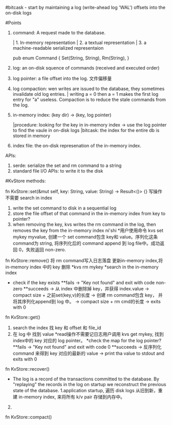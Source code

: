 #bitcask - start by maintaining a log (write-ahead log 'WAL')
offsets into the on-disk logs


#Points
1. command: A request made to the database. 
	
	| 1. In-memory representation 
	| 2. a textual representation 
	| 3. a machine-readable serialized representaion 

	
	pub enum Command {
    	Set(String, String),
    	Rm(String),
	}

2. log: an on-disk squence of commands (received and executed order)

3. log pointer: a file offset into the log. 文件偏移量

4. log compaction: wen writes are issued to the database, they sometimes invalidate old log entries.
	| writing a = 0 then a = 1 makes the first log entry for "a" useless. Compaction is to reduce the stale commands from the log.

5. in-memory index: (key dir) -> (key, log pointer)

	|procedure: looking for the key in in-memory index -> use the log pointer to find the vaule in  on-disk logs
	|bitcask: the index for the entire db is stored in memory

6. index file: the on-disk represenation of the in-memory index. 


APIs: 
1. serde: serialize the set and rm command to a string
2. standard file I/O APIs: to write it to the disk


#KvStore methods:

fn KvStore::set(&mut self, key: String, value: String) -> Result<()> {}
写操作不需要 search in index
1. write the set command to disk in a sequential log
2. store the file offset of that command in the in-memory index from key to pointer?
3. when removing the key, kvs writes the rm command in the log, then removes the key from the in-memory index  ni'shi
*用户使用命令 kvs set mykey myvalue, 创建一个 set command包含 key和 value。序列化这条 command为 string, 将序列化后的 command append 到 log file中。成功返回 0，失败返回 non-zero.

fn KvStore::remove()
将 rm command写入日志落盘
更新in-memory index,将 in-memory index 中的 key 删除
*kvs rm mykey
*search in the in-memory index
* check if the key exists
**fails -> "Key not found" and exit with code non-zero
**succeeds -> 从 index 中删除掉 key，并获得 index.value
		   -> compact size + 之前set(key,v)的长度
		   -> 创建 rm command包含 key， 并将其序列化append到 log 中。
		   -> compact size + rm cmd的长度
		   -> exits with 0


fn KvStore::get()
1. search the index 找 key 和 offset 和 file_id
2. 在 log 中 找到 value
*read操作不需要记日志用户调用 kvs get mykey, 找到 index中的 key 对应的 log pointer。
*check the map for the log pointer? 
**fails -> "Key not found" and exit with code 0
**succeeds -> 反序列化 command 来得到 key 对应的最新的 value
		   -> print tha value to stdout and exits with 0

fn KvStore::recover()
* The log is a record of the transactions committed to the database. By "replaying" the records in the log on startup we reconstruct the previous state of the database.
1.application startup, 遍历 disk logs 从旧到新，重建 in-memory index, 来将所有 k/v pair 存储到内存中。
2. 

fn KvStore::compact()
